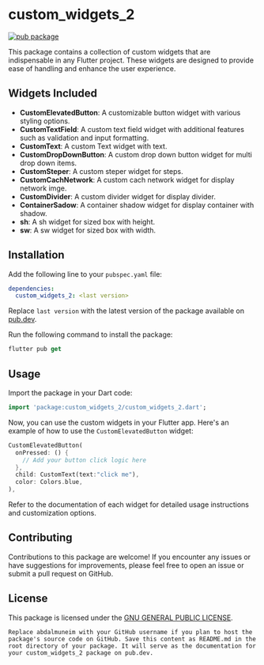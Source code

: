 # custom_widgets_2

[![pub package](https://img.shields.io/pub/v/custom_widgets_2.svg)](https://pub.dev/packages/custom_widgets_2)

This package contains a collection of custom widgets that are indispensable in any Flutter project. These widgets are designed to provide ease of handling and enhance the user experience.

## Widgets Included

- **CustomElevatedButton**: A customizable button widget with various styling options.
- **CustomTextField**: A custom text field widget with additional features such as validation and input formatting.
- **CustomText**: A custom Text widget with text.
- **CustomDropDownButton**: A custom drop down button widget for multi drop down items.
- **CustomSteper**: A custom steper widget for steps.
- **CustomCachNetwork**: A custom cach network widget for display network imge.
- **CustomDivider**: A custom divider widget for display divider.
- **ContainerSadow**: A container shadow widget for display container with shadow.
- **sh**: A sh widget for sized box with height.
- **sw**: A sw widget for sized box with width.

## Installation

Add the following line to your `pubspec.yaml` file:

```yaml
dependencies:
  custom_widgets_2: <last version>
```
Replace `last version` with the latest version of the package available on [pub.dev](https://pub.dev/).

Run the following command to install the package:
```dart
flutter pub get
```

## Usage
Import the package in your Dart code:
```dart
import 'package:custom_widgets_2/custom_widgets_2.dart';
```
Now, you can use the custom widgets in your Flutter app. Here's an example of how to use the `CustomElevatedButton` widget:

```dart
CustomElevatedButton(
  onPressed: () {
    // Add your button click logic here
  },
  child: CustomText(text:"click me"),
  color: Colors.blue,
),
```
Refer to the documentation of each widget for detailed usage instructions and customization options.

## Contributing
Contributions to this package are welcome! If you encounter any issues or have suggestions for improvements, please feel free to open an issue or submit a pull request on GitHub.

## License
This package is licensed under the [GNU GENERAL PUBLIC LICENSE](https://github.com/abdalmuneim/custom_widgets_2/blob/main/LICENSE).

```vbnet
Replace abdalmuneim with your GitHub username if you plan to host the package's source code on GitHub. Save this content as README.md in the root directory of your package. It will serve as the documentation for your custom_widgets_2 package on pub.dev.
```
